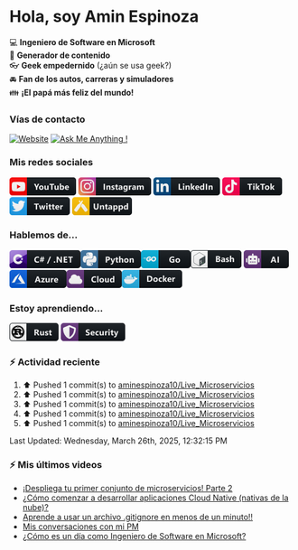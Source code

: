 # Hola, soy Amin Espinoza

:computer: **Ingeniero de Software en Microsoft**  
:pencil: **Generador de contenido**  
:eyeglasses: **Geek empedernido** (¿aún se usa geek?)  
:oncoming_automobile: **Fan de los autos, carreras y simuladores**  
:family: **¡El papá más feliz del mundo!**

### Vías de contacto

[![Website](https://img.shields.io/badge/aminespinoza.com-up-green?style=for-the-badge)][website]
[![Ask Me Anything !](https://img.shields.io/badge/Ask%20me-anything-1abc9c.svg?style=for-the-badge)](https://calendly.com/aminespinoza/consultoria)

### Mis redes sociales
[<img src="./assets/social/youtube.png"/>][youtube]
[<img src="./assets/social/instagram.png"/>][instagram]
[<img src="./assets/social/linkedin.png"/>][linkedin]
[<img src="./assets/social/tiktok.png"/>][linkedin]
[<img src="./assets/social/twitter.png"/>][twitter]
[<img src="./assets/social/untappd.png"/>][untappd]

### Hablemos de...
<img src="./assets/tech/csharp_dotnet.png"/><img src="./assets/tech/python.png"/><img src="./assets/tech/go.png"/><img src="./assets/tech/bash.png"/>
<img src="./assets/tech/ai.png"/><img src="./assets/tech/azure.png"/><img src="./assets/tech/cloud.png"/><img src="./assets/tech/docker.png"/>

### Estoy aprendiendo...
<img src="./assets/tech/rust.png"/> <img src="./assets/tech/security.png"/>


### :zap: Actividad reciente
<!--RECENT_ACTIVITY:start-->
1. ⬆️ Pushed 1 commit(s) to [aminespinoza10/Live_Microservicios](https://github.com/aminespinoza10/Live_Microservicios)<br>
2. ⬆️ Pushed 1 commit(s) to [aminespinoza10/Live_Microservicios](https://github.com/aminespinoza10/Live_Microservicios)<br>
3. ⬆️ Pushed 1 commit(s) to [aminespinoza10/Live_Microservicios](https://github.com/aminespinoza10/Live_Microservicios)<br>
4. ⬆️ Pushed 1 commit(s) to [aminespinoza10/Live_Microservicios](https://github.com/aminespinoza10/Live_Microservicios)<br>
5. ⬆️ Pushed 1 commit(s) to [aminespinoza10/Live_Microservicios](https://github.com/aminespinoza10/Live_Microservicios)<br>
<!--RECENT_ACTIVITY:end-->
<!--RECENT_ACTIVITY:last_update-->
Last Updated: Wednesday, March 26th, 2025, 12:32:15 PM
<!--RECENT_ACTIVITY:last_update_end-->

### :zap: Mis últimos videos
<!-- YOUTUBE:START -->
- [¡Despliega tu primer conjunto de microservicios! Parte 2](https://www.youtube.com/watch?v=3BLJfxZrE40)
- [¿Cómo comenzar a desarrollar aplicaciones Cloud Native &lpar;nativas de la nube&rpar;?](https://www.youtube.com/watch?v=221AsKtE4BM)
- [Aprende a usar un archivo .gitignore en menos de un minuto!!](https://www.youtube.com/watch?v=APUOdpeMzX4)
- [Mis conversaciones con mi PM](https://www.youtube.com/watch?v=wlRCFrKwnos)
- [¿Cómo es un día como Ingeniero de Software en Microsoft?](https://www.youtube.com/watch?v=jY2nLfWxGbo)
<!-- YOUTUBE:END -->


[website]: https://aminespinoza.com/
[twitter]: https://twitter.com/aminespinoza
[youtube]: https://www.youtube.com/c/AminEspinoza
[linkedin]: https://www.linkedin.com/in/amin-espinoza-71b24661/
[instagram]: https://www.instagram.com/aminespinoza10/
[untappd]: https://untappd.com/user/aminespinoza
